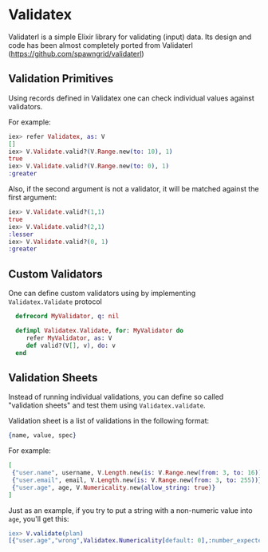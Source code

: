 Validatex
==========

Validaterl is a simple Elixir library for validating (input) data. Its
design and code has been almost completely ported from Validaterl (https://github.com/spawngrid/validaterl)

Validation Primitives
---------------------

Using records defined in Validatex one can check individual values against
validators.

For example:

```elixir
iex> refer Validatex, as: V
[]
iex> V.Validate.valid?(V.Range.new(to: 10), 1)
true
iex> V.Validate.valid?(V.Range.new(to: 0), 1) 
:greater
````

Also, if the second argument is not a validator, it will be matched against the first argument:

```elixir
iex> V.Validate.valid?(1,1)                  
true
iex> V.Validate.valid?(2,1)
:lesser
iex> V.Validate.valid?(0, 1)
:greater
```

Custom Validators
-----------------

One can define custom validators using by implementing `Validatex.Validate` protocol

```elixir
  defrecord MyValidator, q: nil

  defimpl Validatex.Validate, for: MyValidator do
     refer MyValidator, as: V
     def valid?(V[], v), do: v
  end
```


Validation Sheets
-----------------

Instead of running individual validations, you can define so called "validation sheets" and test them using
`Validatex.validate`.

Validation sheet is a list of validations in the following format:

```elixir
{name, value, spec}
```

For example:

```elixir
[
 {"user.name", username, V.Length.new(is: V.Range.new(from: 3, to: 16))},
 {"user.email", email, V.Length.new(is: V.Range.new(from: 3, to: 255))},
 {"user.age", age, V.Numericality.new(allow_string: true)}
]
```

Just as an example, if you try to put a string with a non-numeric value into `age`, you'll get this:

```erlang
iex> V.validate(plan)
[{"user.age","wrong",Validatex.Numericality[default: 0],:number_expected}]
```